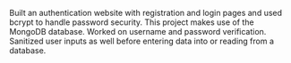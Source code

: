 Built an authentication website with registration and login pages and used bcrypt to handle password security. This project makes use of the MongoDB database. Worked on username and password verification. Sanitized user inputs as well before entering data into or reading from a database.
